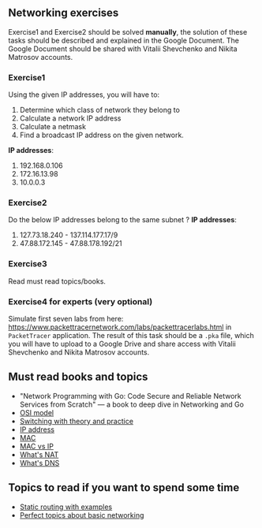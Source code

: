 ## Networking exercises
Exercise1 and Exercise2 should be solved **manually**, the solution of these tasks should be described and explained
in the Google Document. The Google Document should be shared with Vitalii Shevchenko and Nikita Matrosov accounts.

### Exercise1
Using the given IP addresses, you will have to:
1. Determine which class of network they belong to
2. Calculate a network IP address
3. Calculate a netmask
4. Find a broadcast IP address on the given network.

**IP addresses**:
1. 192.168.0.106
2. 172.16.13.98
3. 10.0.0.3

### Exercise2
Do the below IP addresses belong to the same subnet ?
**IP addresses**:
1. 127.73.18.240 - 137.114.177.17/9
2. 47.88.172.145 - 47.88.178.192/21

### Exercise3
Read must read topics/books.

### Exercise4 **for experts** (very optional)
Simulate first seven labs from here: https://www.packettracernetwork.com/labs/packettracerlabs.html in `PacketTracer` application.
The result of this task should be a `.pka` file, which you will have to upload to a Google Drive and share access with
Vitalii Shevchenko and Nikita Matrosov accounts.

## Must read books and topics 
* "Network Programming with Go: Code Secure and Reliable Network Services from Scratch" — a book to deep dive in Networking and Go
* [OSI model](https://levelup.gitconnected.com/functions-of-networking-system-osi-model-e596705f0f6c)
* [Switching with theory and practice](https://linkmeup.gitbook.io/sdsm/2.-switching)
* [IP address](https://habr.com/ru/post/129664/)
* [MAC](https://en.wikipedia.org/wiki/MAC_address)
* [MAC vs IP](https://medium.com/@eileenchu/mac-address-vs-ip-address-77915046c9a6)
* [What's NAT](https://habr.com/ru/post/583172/)
* [What's DNS](https://habr.com/ru/company/1cloud/blog/309018/)

## Topics to read if you want to spend some time
* [Static routing with examples](https://linkmeup.gitbook.io/sdsm/3.-static_routing)
* [Perfect topics about basic networking](https://habr.com/ru/users/solid_93/posts/)
